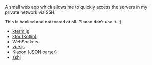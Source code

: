 A small web app which allows me to quickly access the servers in my private network via SSH.

This is hacked and not tested at all. Please don't use it. ;)

- [xterm.js](https://xtermjs.org/)
- [ktor (Kotlin)](https://ktor.io/)
- WebSockets
- [vue.js](https://vuejs.org/)
- [Klaxon (JSON parser)](https://github.com/cbeust/klaxon)
- [sshj](https://github.com/hierynomus/sshj)
